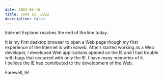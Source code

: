 ```yaml
---
date: 2022-06-16
title: June 16, 2022
description: false
---
```


Internet Explorer reaches the end of the line today.

It is my first desktop browser to open a Web page though my first experience of the Internet is with ezweb.
After I started working as a Web developer, I developed Web applications opened on the IE and I had trouble with bugs that occurred with only the IE.
I have many memories of it.  
I believe the IE had contributed to the development of the Web.

Farewell, IE!

